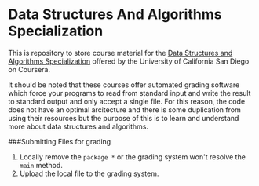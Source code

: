 # Data Structures And Algorithms Specialization

This is repository to store course material for the 
[Data Structures and Algorithms Specialization](https://www.coursera.org/specializations/data-structures-algorithms?ranMID=40328&ranEAID=BuGceriufQM&ranSiteID=BuGceriufQM-ZenCI7i0jjAD38V8a0bBJw&siteID=BuGceriufQM-ZenCI7i0jjAD38V8a0bBJw&utm_content=10&utm_medium=partners&utm_source=linkshare&utm_campaign=BuGceriufQM) 
offered by the University of California San Diego on Coursera.

It should be noted that these courses offer automated grading software which force your programs to read from standard 
input and write the result to standard output and only accept a single file. For this reason, the code does not have an 
optimal arcitecture and there is some duplication from using their resources but the purpose of this is to learn and 
understand more about data structures and algorithms.

###Submitting Files for grading
1. Locally remove the `package *` or the grading system won't resolve the `main` method.
2. Upload the local file to the grading system.
